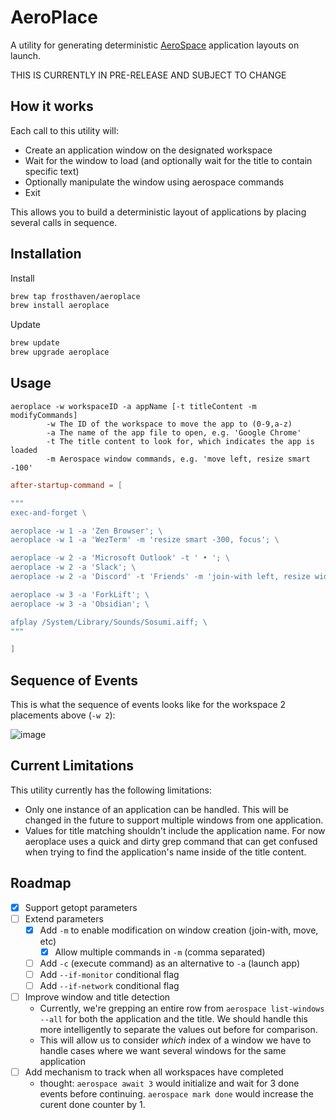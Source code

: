 # AeroPlace

A utility for generating deterministic [AeroSpace](https://github.com/nikitabobko/AeroSpace)
application layouts on launch.

THIS IS CURRENTLY IN PRE-RELEASE AND SUBJECT TO CHANGE

## How it works

Each call to this utility will:

- Create an application window on the designated workspace
- Wait for the window to load (and optionally wait for the title to contain specific text)
- Optionally manipulate the window using aerospace commands
- Exit

This allows you to build a deterministic layout of applications by placing several calls
in sequence.

## Installation

Install
```bash
brew tap frosthaven/aeroplace
brew install aeroplace
```

Update
```bash
brew update
brew upgrade aeroplace
```

## Usage

```shell
aeroplace -w workspaceID -a appName [-t titleContent -m modifyCommands]
        -w The ID of the workspace to move the app to (0-9,a-z)
        -a The name of the app file to open, e.g. 'Google Chrome'
        -t The title content to look for, which indicates the app is loaded
        -m Aerospace window commands, e.g. 'move left, resize smart -100'
```

```toml
after-startup-command = [

"""
exec-and-forget \

aeroplace -w 1 -a 'Zen Browser'; \
aeroplace -w 1 -a 'WezTerm' -m 'resize smart -300, focus'; \

aeroplace -w 2 -a 'Microsoft Outlook' -t ' • '; \
aeroplace -w 2 -a 'Slack'; \
aeroplace -w 2 -a 'Discord' -t 'Friends' -m 'join-with left, resize width -100'; \

aeroplace -w 3 -a 'ForkLift'; \
aeroplace -w 3 -a 'Obsidian'; \

afplay /System/Library/Sounds/Sosumi.aiff; \
"""

]
```

## Sequence of Events

This is what the sequence of events looks like for the workspace 2 placements above (`-w 2`):

![image](https://github.com/user-attachments/assets/a4029aca-5c3d-4c7e-9eb0-f1ec181093cd)

## Current Limitations

This utility currently has the following limitations:

- Only one instance of an application can be handled. This will be changed in the future to support multiple windows from one application.
- Values for title matching shouldn't include the application name. For now aeroplace uses a quick and dirty grep command that can get
  confused when trying to find the application's name inside of the title content.

## Roadmap

- [x] Support getopt parameters
- [ ] Extend parameters
    - [x] Add `-m` to enable modification on window creation (join-with, move, etc)
        - [x] Allow multiple commands in `-m` (comma separated)
    - [ ] Add `-c` (execute command) as an alternative to `-a` (launch app)
    - [ ] Add `--if-monitor` conditional flag
    - [ ] Add `--if-network` conditional flag
- [ ] Improve window and title detection
    - Currently, we're grepping an entire row from `aerospace list-windows --all` for both the application and the title. We should handle this more intelligently to separate the values out before for comparison.
    - This will allow us to consider *which* index of a window we have to handle cases where we want several windows for the same application
- [ ] Add mechanism to track when all workspaces have completed
    - thought: `aerospace await 3` would initialize and wait for 3 done events before continuing. `aerospace mark done` would increase the curent done counter by 1.
